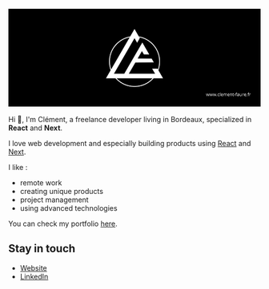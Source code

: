![logo](https://github.com/clement-faure/clement-faure/blob/master/logo.png)

Hi 👋, I'm Clément, a freelance developer living in Bordeaux, specialized in **React** and **Next**.

I love web development and especially building products using [React](https://fr.reactjs.org/) and [Next](https://nextjs.org/).

I like :
- remote work
- creating unique products
- project management
- using advanced technologies

You can check my portfolio [here](https://www.clement-faure.fr/portfolio).

## Stay in touch

* [Website](https://www.clement-faure.fr/contact)
* [LinkedIn](https://www.linkedin.com/in/clement-faure-pro/)